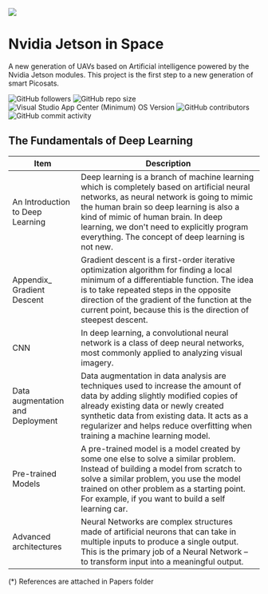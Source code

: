 ![](https://raw.githubusercontent.com/KalifiaBillal/Nvidia-Jetson-in-Space/main/Img/DL.jpeg)

# Nvidia Jetson in Space

A new generation of UAVs based on Artificial intelligence powered by the Nvidia Jetson modules. This project is the first step to a new generation of smart Picosats.

<img alt="GitHub followers" src="https://img.shields.io/github/followers/kalifiabillal?color=yellow&label=kalifiabillal&style=for-the-badge">   <img alt="GitHub repo size" src="https://img.shields.io/github/repo-size/kalifiabillal/Android-Arduino-Automotive?style=for-the-badge">   <img alt="Visual Studio App Center (Minimum) OS Version" src="https://img.shields.io/visual-studio-app-center/releases/osver/kalifiabillal/Android-Arduino-Automotive/a87b9e745655355612fff4418953e0c3f7074250?style=for-the-badge">   <img alt="GitHub contributors" src="https://img.shields.io/github/contributors/Kalifiabillal/Android-Arduino-Automotive?color=green&style=for-the-badge">   <img alt="GitHub commit activity" src="https://img.shields.io/github/commit-activity/y/kalifiabillal/Android-Arduino-Automotive?style=for-the-badge">


## The Fundamentals of Deep Learning

| Item  | Description  |
|---|---|
| An Introduction to Deep Learning | Deep learning is a branch of machine learning which is completely based on artificial neural networks, as neural network is going to mimic the human brain so deep learning is also a kind of mimic of human brain. In deep learning, we don't need to explicitly program everything. The concept of deep learning is not new. |
| Appendix_ Gradient Descent | Gradient descent is a first-order iterative optimization algorithm for finding a local minimum of a differentiable function. The idea is to take repeated steps in the opposite direction of the gradient of the function at the current point, because this is the direction of steepest descent.|
| CNN | In deep learning, a convolutional neural network is a class of deep neural networks, most commonly applied to analyzing visual imagery. |
| Data augmentation and Deployment | Data augmentation in data analysis are techniques used to increase the amount of data by adding slightly modified copies of already existing data or newly created synthetic data from existing data. It acts as a regularizer and helps reduce overfitting when training a machine learning model. |
| Pre-trained Models | A pre-trained model is a model created by some one else to solve a similar problem. Instead of building a model from scratch to solve a similar problem, you use the model trained on other problem as a starting point. For example, if you want to build a self learning car. |
| Advanced architectures | Neural Networks are complex structures made of artificial neurons that can take in multiple inputs to produce a single output. This is the primary job of a Neural Network – to transform input into a meaningful output. |

(*) References are attached in Papers folder
